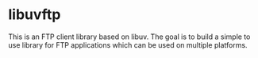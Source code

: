 # libuvftp
This is an FTP client library based on libuv. 
The goal is to build a simple to use library for FTP applications which can be used on multiple platforms. 
